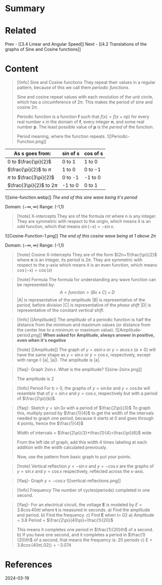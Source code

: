 # Summary
# Related
Prev - [[3.4 Linear and Angular Speed]]
Next - [[4.2 Translations of the graphs of Sine and Cosine functions]]
# Content

>[!info] Sine and Cosine functions
>They repeat their values in a regular pattern, because of this we call them _periodic functions_.
>
>Sine and cosine repeat values with each revolution of the unit circle, which has a circumference of $2\pi$. This makes the period of sine and cosine $2\pi$.
>
>Periodic function is a function __f__ such that $f(x)=f(x+np)$ for every real number x in the domain of __f__, every integer __n__, and some real number __p__. The least possible value of __p__ is the _period_ of the function.
>
>Period meaning, where the function repeats.
![[Periodic-Function.png]]

| As s goes from:            | sin of s | cos of s |
| -------------------------- | -------- | -------- |
| 0 to $\frac{\pi}{2}$       | 0 to 1   | 1 to 0   |
| $\frac{\pi}{2}$ to $\pi$   | 1 to 0   | 0 to -1  |
| $\pi$ to $\frac{3\pi}{2}$  | 0 to -1  | -1 to 0  |
| $\frac{3\pi}{2}$ to $2\pi$ | -1 to 0  | 0 to 1   |

![[sine-function.webp]] 
_The end of this sine wave being it's period_

Domain: $(-\infty,\infty)$
Range: (-1,1)

>[!note] X-intercepts
>They are of the formula $n\pi$ where n is any integer. They are symmetric with respect to the origin, which means it is an odd function, which that means $\sin(-x)=-\sin x$.

![[Cosine-Function-1.png]]
_The end of this cosine wave being at 1 above $2\pi$_

Domain: $(-\infty,\infty)$
Range: (-1,1)

>[!note] Cosine X-intercepts
>They are of the form $(2n+1)\frac{\pi}{2}$ where __n__ is an integer, its period is $2\pi$. They are symmetric with respect to the y-axis which means it is an even function, which means $\cos(-x)=\cos(x)$

>[!note] Formula
>The formula for understanding any wave function can be represented by:
>$$A<function>(Bx\pm C)+D$$
>|A| is representative of the _amplitude_
>|B| is representative of the _period_, before division
>|C| is representative of the _phase shift_
>|D| is representative of the constant _vertical shift_.

>[!info] [[Amplitude]]
>The _amplitude_ of a periodic function is half the distance from the minimum and maximum values (or distance from the center line to a minimum or maximum value).
>![[Amplitude-period.png]]
>__When asked for Amplitude, always answer in positive, even when it's negative__

>[!note] [[Amplitude]]
>The graph of $y=a\sin x$ or $y=a\cos x$ $(a\neq 0)$ will have the same shape as $y=\sin x$ or $y=\cos x$, respectively, except with range (-|a|, |a|). The amplitude is |a|.

>[!faq]- Graph $2\sin x$. What is the amplitude?
>![[sine-2sinx.png]]
>
>The amplitude is 2

>[!info] Period
>For b > 0, the graphs of $y=\sin bx$ and $y=\cos bx$ will resemble that of $y=\sin x$ and $y=\cos x$, respectively but with a period of $\frac{2\pi}{b}$.

>[!faq]- Sketch $y=\sin3x$ with a period of $\frac{2\pi}{3}$
>To graph this, multiply period by $\frac{1}{4}$ to get the width of the intervals needed to graph one period, because it starts at 0 and goes through 4 points, hence the $\frac{1}{4}$
>
>Width of intervals = $\frac{2\pi}{3}*\frac{1}{4}=\frac{\pi}{6}$ wide
>
>From the left ide of graph, add this width 4 times labeling at each addition with the width calculated previously.
>
>Now, use the pattern from basic graph to put your points.

>[!note] Vertical reflection
>$y=-\sin x$ and $y=-\cos x$ are the graphs of $y=\sin x$ and $y=\cos x$ respectively, reflected across the x-axis.

>[!faq]- Graph $y=-\cos x$
>![[vertical-reflections.png]]

>[!info] Frequency
>The number of cycles(periods) completed in one second.

>[!faq]- For an electrical circuit, the voltage __E__ is modeled by $E=3.8\cos40\pi t$ where __t__ is measured in seconds. a) Find the amplitude and period. b) Find the frequency. c) Find __E__ when t=.02
>a)
>	Amplitude = 3.8
>	Period = $\frac{2\pi}{40\pi}=\frac{1}{20}$
>
>	This means it completes one period in $\frac{1}{20}th$ of a second.
>b)
>	If you have one second, and it completes a period in $\frac{1}{20}th$ of a second, that means the frequency is: 20 periods
>c)
>	E = $3.8\cos(40\pi(.02))=-3.074$

# References

2024-03-19